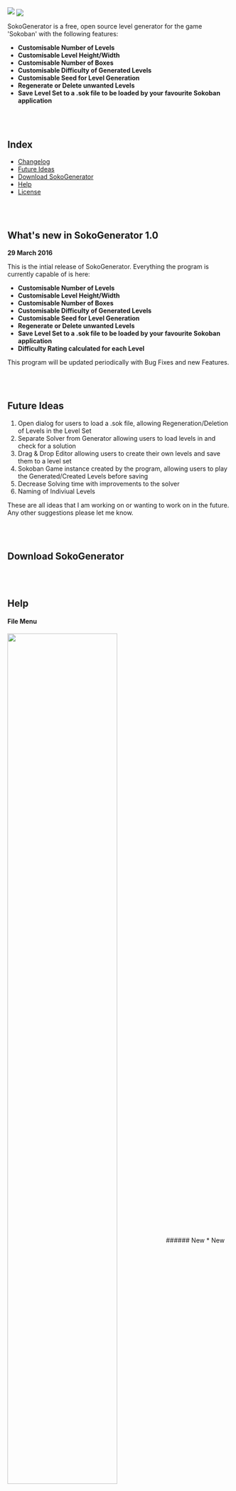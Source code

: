 <img src="http://redbarongames.co.uk/Github/Images/logo.png">

<img src="http://redbarongames.co.uk/Github/Images/Sokoban-Welcome.png" align="center">

SokoGenerator is a free, open source level generator for the game 'Sokoban' with the following features:
* **Customisable Number of Levels**
* **Customisable Level Height/Width**
* **Customisable Number of Boxes**
* **Customisable Difficulty of Generated Levels**
* **Customisable Seed for Level Generation**
* **Regenerate or Delete unwanted Levels**
* **Save Level Set to a .sok file to be loaded by your favourite Sokoban application**

<br><br>
## Index

- [Changelog](#changelog)
- [Future Ideas](#future-ideas)
- [Download SokoGenerator](#download)
- [Help](#help)
- [License](#license)

<br><br>
<a name="changelog"></a>
## What's new in SokoGenerator 1.0
<b>29 March 2016</b>

This is the intial release of SokoGenerator. Everything the program is currently capable of is here:
* **Customisable Number of Levels**
* **Customisable Level Height/Width**
* **Customisable Number of Boxes**
* **Customisable Difficulty of Generated Levels**
* **Customisable Seed for Level Generation**
* **Regenerate or Delete unwanted Levels**
* **Save Level Set to a .sok file to be loaded by your favourite Sokoban application**
* **Difficulty Rating calculated for each Level**

This program will be updated periodically with Bug Fixes and new Features.

<br><br>
<a name="future-ideas"></a>
## Future Ideas
1. Open dialog for users to load a .sok file, allowing Regeneration/Deletion of Levels in the Level Set
2. Separate Solver from Generator allowing users to load levels in and check for a solution
3. Drag & Drop Editor allowing users to create their own levels and save them to a level set
4. Sokoban Game instance created by the program, allowing users to play the Generated/Created Levels before saving
5. Decrease Solving time with improvements to the solver
6. Naming of Indiviual Levels

These are all ideas that I am working on or wanting to work on in the future. Any other suggestions please let me know.

<br><br>
<a name="download"></a>
## Download SokoGenerator

<br><br>
<a name="help"></a>
## Help
#### File Menu
<img src="http://redbarongames.co.uk/Github/Images/Sokoban-FileMenu.png" align="center" width="70%" height="70%">
###### New
* New will reset every variable to it's inital state. 
* If pressed during Generation the program will stop the Generation and reset all the variables.
<br><br>

###### Save As
* Will Save the current Level Set to a .sok file, which can be read by most Sokoban applications.
* Levels inside the file will be named the same as the filename. i.e GenTest.sok will contain GenTest 1, GenTest 2, GenTest 3, etc.
<br><br>

###### Close
* Does what it says on the tin, closes the application.
<br><br><br>

#### About Menu
<img src="http://redbarongames.co.uk/Github/Images/Sokoban-About.png" align="center" width="70%" height="70%">
###### About SokoGenerator
* Opens the About Window, showing the Version Number and a link to this page.
<br><br><br>

#### Buttons/Fields/Dropdown Lists/Labels
<img src="http://redbarongames.co.uk/Github/Images/Sokoban-GUI.png" align="center" width="70%" height="70%">
###### Generator Seed
* Optional - Allows the user to enter a seed for the Generator to use. If the same seed is entered into two different instances of the application, and all the settings are the same, both instances of the application will generate the exact same levels.
* It can be left blank and the Generator will choose a random seed and display it to the user.
* The user does not need to delete the random seed for the Generator to choosen another random seed when 'Generate' is pressed, however if the seed has been entered by the user then it must be deleted for the Generator to use a random seed on the next Generation.
<br><br>

###### No. Of Levels
* Dropdown Box allows the user to choose a number of levels from 1 - 20. 
* Can be left at "Random" which allows the Generator to choose a random number of Levels between 1 and 20.
* Please Note: Random Values apply for all the levels, i.e the generator will choose a different random value for each level in the level set.
<br><br>

###### Room Height / Room Width
* Both of these dropdown boxes allow the user to choose a room height and a room width between 3 and 15. 
* Can be left at "Random" for the Generator to randomly select two values between 3 and 15, which will always be a multiple of 3.
* Please Note: Random Values apply for all the levels, i.e the generator will choose a different random value for each level in the level set.
* Multiple of 3 is necessary due to the procedure the Generator uses in which to Generate the levels. 
* A 3x3 Room is not possible as there would not be enough space for the player, plus goals and boxes. Therefore 6 x 3 is the smallest possible room size.
* These Values indicate Floor Size, any walls are added to the outside of the floor; i.e if a 6x6 room size is chosen, there will be a 6x6 floor, with walls all around the outside making the entire level 8x8 in total.
* One of these can be left at random while the other has a chosen value and the Generator will take it into account.
<br><br>

###### No. of Boxes
* Dropdown Box allowing the user to choose a number of boxes (and therefore goals) between 3 and 6 to be placed in the level during Generation.
* Can be left at "Random" to allow the Generator to randomly choose a value between 3 and 6.
* Please Note: Random Values apply for all the levels, i.e the generator will choose a different random value for each level in the level set.
<br><br>

###### Difficulty
* Dropdown Box allowing the user to choose a specific difficulty for the next set of generate levels.
* Can be left at "Random" to allow the Generator to randomly choose a value, from "Very Easy" to "Very Hard"
* Please Note: Random Values apply for all the levels, i.e the generator will choose a different random value for each level in the level set.
<br><br>

###### Generation Time Limit
* Spin Box allowing the user to choose a time limit for each level to be generated in. If the Generating or Solving for an individual level goes over the limit, it will be thrown away and started again.
* Can be used to decrease Solving/Generation time, however the trade-off is that better/harder levels *can* take longer to solve; this is not always the case though. 
* Generation Time Limit is in Minutes. A time of 0.50 equates to 30 Seconds. 1.00 equates to 1 Minute, 1.75 equates to 1 Minute 45 Seconds.
* Can be left blank (Zero, 0.00) to remove the time limit. Note: Generation can sometimes take a while with No Limit. I suggest a reasonable time limit of around 2 Minutes.
<br><br>

###### 'Generate' Button
* Starts the Level Generation using the currently selected values.
<br><br>

###### Current Generation Time
* Shows the current length of time taken to generate the level set, in the format Minutes:Seconds:Milliseconds.
* Current Generation Time will continue from its current time if 'Regenerate Level' is chosen in the Right-Click Menu.
<br><br>

###### Percentage Complete
* Shows the percentage of the current progress that the Generator has made.
* Updates after each level has been generated.
<br><br><br>

#### Right-Click Menu
<img src="http://redbarongames.co.uk/Github/Images/Sokoban-RightClick.png" align="center" width="70%" height="70%">
* Appears when Right-Clicking on a Level in the Level Set
<br><br>

###### Regenerate Level
* If a level that has been generated is unsuitable, this will regenerate the level using the same parameters that it has been generated with in the first instance.
* Example: If the level was generated with a Room Height and Width of 6, then the resulting regenerated level will have the same Height and Width.
* Example: If the level was generated with a "Random" Room Height and Width, then the resulting regenerated level will also use a "Random" value for the Room Height and Width, not necessarily the same one.
<br><br>

###### Delete Level
* Removes a Level from the Level Set.
* Shuffles down and Renames all the levels remaining levels. 
<br><br>

###### View Solution
- Displays the Solution found by the Solver in the LURD format.
  - l = player moves left, u = player moves up, r = player moves right, d = player moves down.
  - L = player pushes box left, U = player pushes box up, R = player pushes box right, D = player pushes box down.
- Solution is also shown in the Run Length Encoded LURD format.
  - u5 = player moves up 5 spaces, l2 = player moves left 2 spaces, R4 = player pushes box right 4 spaces.
- Solution shown is not necessarily the one with the least moves or pushes, it is simply the first one found by the Solver.
- Best Moves or Best Pushes solutions cannot currently be found with the Solver.
<br><br><br>

#### Level Set Information
<img src="http://redbarongames.co.uk/Github/Images/Sokoban-LevelSet.png" align="center" width="70%" height="70%">
###### Level Generation Time
* The time it took to generate each individual level is displayed in the Level Title for each level
* Format is Minutes:Seconds:Milliseconds
<br><br>

###### Level Difficulty
* Each levels difficulty is displayed in the Level Title beside the Level Generation Time
<br><br>

###### Current Level
* Clicking on one of the Levels in the Level Set will show a preview of the Level in the Right-Hand box.
* Walls are designated by the Blue Squares.
* Goals are designated by the Orange and Black Squares.
* Boxes are designated by the Wooden Crates, a Box on a Goal Square is designated by a Wooden Crate with a Yellow Label.
* Player is designated by the Robot.
<br><br><br>

<a name="license"></a>
## License

MIT License

Copyright (c) 2016 SokoGenerator

Permission is hereby granted, free of charge, to any person obtaining a copy
of this software and associated documentation files (the "Software"), to deal
in the Software without restriction, including without limitation the rights
to use, copy, modify, merge, publish, distribute, sublicense, and/or sell
copies of the Software, and to permit persons to whom the Software is
furnished to do so, subject to the following conditions:

The above copyright notice and this permission notice shall be included in all
copies or substantial portions of the Software.

THE SOFTWARE IS PROVIDED "AS IS", WITHOUT WARRANTY OF ANY KIND, EXPRESS OR
IMPLIED, INCLUDING BUT NOT LIMITED TO THE WARRANTIES OF MERCHANTABILITY,
FITNESS FOR A PARTICULAR PURPOSE AND NONINFRINGEMENT. IN NO EVENT SHALL THE
AUTHORS OR COPYRIGHT HOLDERS BE LIABLE FOR ANY CLAIM, DAMAGES OR OTHER
LIABILITY, WHETHER IN AN ACTION OF CONTRACT, TORT OR OTHERWISE, ARISING FROM,
OUT OF OR IN CONNECTION WITH THE SOFTWARE OR THE USE OR OTHER DEALINGS IN THE
SOFTWARE.
